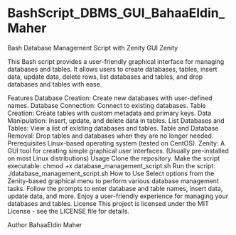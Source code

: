 # BashScript_DBMS_GUI_BahaaEldin_Maher
 
Bash Database Management Script with Zenity GUI
Zenity

This Bash script provides a user-friendly graphical interface for managing databases and tables. It allows users to create databases, tables, insert data, update data, delete rows, list databases and tables, and drop databases and tables with ease.

Features
Database Creation: Create new databases with user-defined names.
Database Connection: Connect to existing databases.
Table Creation: Create tables with custom metadata and primary keys.
Data Manipulation: Insert, update, and delete data in tables.
List Databases and Tables: View a list of existing databases and tables.
Table and Database Removal: Drop tables and databases when they are no longer needed.
Prerequisites
Linux-based operating system (tested on CentOS).
Zenity: A GUI tool for creating simple graphical user interfaces. (Usually pre-installed on most Linux distributions)
Usage
Clone the repository.
Make the script executable: chmod +x database_management_script.sh
Run the script: ./database_management_script.sh
How to Use
Select options from the Zenity-based graphical menu to perform various database management tasks.
Follow the prompts to enter database and table names, insert data, update data, and more.
Enjoy a user-friendly experience for managing your databases and tables.
License
This project is licensed under the MIT License - see the LICENSE file for details.

Author
BahaaEldin Maher
